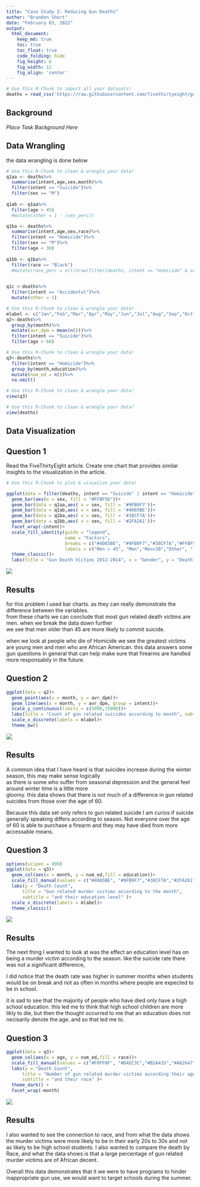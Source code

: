 ```yaml
---
title: "Case Study 2: Reducing Gun Deaths"
author: "Brandon Short"
date: "February 03, 2022"
output:
  html_document:  
    keep_md: true
    toc: true
    toc_float: true
    code_folding: hide
    fig_height: 6
    fig_width: 12
    fig_align: 'center'
---
```







```r
# Use this R-Chunk to import all your datasets!
deaths = read_csv('https://raw.githubusercontent.com/fivethirtyeight/guns-data/master/full_data.csv')
```

## Background

_Place Task Background Here_

## Data Wrangling
the data wrangling is done below

```r
# Use this R-Chunk to clean & wrangle your data!
q1aa <- deaths%>%
  summarise(intent,age,sex,month)%>%
  filter(intent == "Suicide")%>%
  filter(sex == "M")
  
q1ab <- q1aa%>%  
  filter(age > 45)
  #mutate(other = 1 - (sex_perc))

q1ba <- deaths%>%
  summarise(intent,age,sex,race)%>%
  filter(intent == "Homicide")%>%
  filter(sex == "M")%>%
  filter(age < 30)
  
q1bb <- q1ba%>%
  filter(race == "Black")
  #mutate(race_perc = n()/nrow(filter(deaths, intent == "Homicide" & sex == "M" & age<30)))%>%
  

q1c <-deaths%>%
  filter(intent == "Accidental")%>%
  mutate(other = 1)
```



```r
# Use this R-Chunk to clean & wrangle your data!
mlabel <- c("Jan","Feb","Mar","Apr","May","Jun","Jul","Aug","Sep","Oct","Nov","Dec")
q2<-deaths%>%
  group_by(month)%>%
  mutate(avr_dpm = mean(n()))%>%
  filter(intent == "Suicide")%>%
  filter(age > 60)  
```


```r
# Use this R-Chunk to clean & wrangle your data!
q3<-deaths%>%
  filter(intent == "Homicide")%>%
  group_by(month,education)%>%
  mutate(num_ed = n())%>%
  na.omit()
```



```r
# Use this R-Chunk to clean & wrangle your data!
view(q3)
```



```r
# Use this R-Chunk to clean & wrangle your data!
view(deaths)
```

## Data Visualization

## Question 1

Read the FiveThirtyEight article. Create one chart that provides similar insights to the visualization in the   article.


```r
# Use this R-Chunk to plot & visualize your data!

ggplot(data = filter(deaths, intent == "Suicide" | intent == "Homicide" | intent == "Accidental"))+
  geom_bar(aes(x = sex, fill = "#FFBF5D"))+
  geom_bar(data = q1aa,aes( x = sex, fill = '#9FB9F7'))+
  geom_bar(data = q1ab,aes( x = sex, fill = '#4065BE'))+
  geom_bar(data = q1ba,aes( x = sex, fill = '#38CF7A'))+
  geom_bar(data = q1bb,aes( x = sex, fill = '#2FA261'))+
  facet_wrap(~intent)+
  scale_fill_identity(guide = "legend",
                      name = "Factors",
                      breaks = c("#4065BE", "#9FB9F7","#38CF7A","#FFBF5D","#2FA261"),
                      labels = c("Men > 45", "Men","Men<30","Other", " Black Men < 30"),)+
  theme_classic()+
  labs(title = "Gun Death Victims 2012-2014", x = "Gender", y = "Death Count")
```

![](case-study-2_files/figure-html/plot_data-1.png)<!-- -->
  
## Results  
  
for this problem I used bar charts. as they can really demonstrate the difference between the variables.  
from these charts we can conclude that most gun related death victims are men. when we break the data down further  
we see that men older than 45 are more likely to commit suicide.  
  
when we look at people who die of Homicide we see the greatest victims are young men and men who are African   American. this data answers some gun questions in general that can help make sure that firearms are handled  
more responsabily in the future.  
  
## Question 2  
  

```r
ggplot(data = q2)+
  geom_point(aes(x = month, y = avr_dpm))+
  geom_line(aes(x = month, y = avr_dpm, group = intent))+
  scale_y_continuous(limits = c(5000,15000))+
  labs(title = "Count of gun related suicides according to month", subtitle = "Committed by people over the age of 60",y = "deaths", x = "month")+
  scale_x_discrete(labels = mlabel)+
  theme_bw()
```

![](case-study-2_files/figure-html/unnamed-chunk-7-1.png)<!-- -->
  
## Results  
  
A common idea that I have heard is that suicides increase during the winter season, this may make sense logically  
as there is some who suffer from seasonal depression and the general feel around winter time is a little more  
gloomy. this data shows that there is not much of a difference in gun related suicides from those over the age of
60.
  
Because this data set only refers to gun related suicide I am curios if suicide generally speaking differs according to season. Not everyone over the age of 60 is able to purchase a firearm and they may have died from more accessable means.
  
## Question 3
  
  

```r
options(scipen = 999)
ggplot(data = q3)+
  geom_col(aes(x = month, y = num_ed,fill = education))+
  scale_fill_manual(values = c("#4065BE", "#9FB9F7","#38CF7A","#2FA261"))+
  labs(y = "Death Count", 
      title = "Gun related murder victims according to the month",
      subtitle = "and their education level" )+
  scale_x_discrete(labels = mlabel)+
  theme_classic()
```

![](case-study-2_files/figure-html/unnamed-chunk-8-1.png)<!-- -->

  
## Results
  
The next thing I wanted to look at was the effect an education level has on being a murder victim according to the   season. like the suicide rate there was not a significant difference,

I did notice that the death rate was higher in summer months when students would be on break and not as often in   months where people are expected to be in school.
  
it is sad to see that the majority of people who have died only have a high school education. this led me to think that high school children are more likly to die, but then the thought occurred to me that an education does not  necisarily denote the age. and so that led me to.
  
## Question 3  
  



```r
ggplot(data = q3)+
  geom_col(aes(x = age, y = num_ed,fill = race))+
  scale_fill_manual(values = c("#F0FF0F", "#D4EC3C","#B1A435","#A62647","#7D1616"))+
  labs(y = "Death Count", 
      title = "Number of gun related murder victims according their age",
      subtitle = "and their race" )+
  theme_dark() +
  facet_wrap(~month)
```

![](case-study-2_files/figure-html/unnamed-chunk-9-1.png)<!-- -->
  
## Results  
  
I also wanted to see the connection to race, and from what the data shows the murder victims were more likely to be in their early 20s to 30s and not as likely to be high school students. I also wanted to compare the death by
Race, and what the data shows is that a large percentage of gun related murder victims are of African decent.
  
Overall this data demonstrates that it we were to have programs to hinder inappropriate gun use, we would want to target schools during the summer.   

